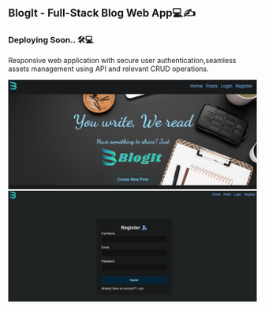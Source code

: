 ## BlogIt - Full-Stack Blog Web App💻✍️

### Deploying Soon.. 🛠️💻

Responsive web application with secure user authentication,seamless assets management using API and relevant CRUD operations.


![Priview](https://github.com/I-Ishika-012/Projects/blob/main/Web%20Dev%20Projects/BlogIt/BlogIt/public/images/blogit-preview.png)
![Priview](https://github.com/I-Ishika-012/Projects/blob/main/Web%20Dev%20Projects/BlogIt/BlogIt/public/images/register-preview.png)

